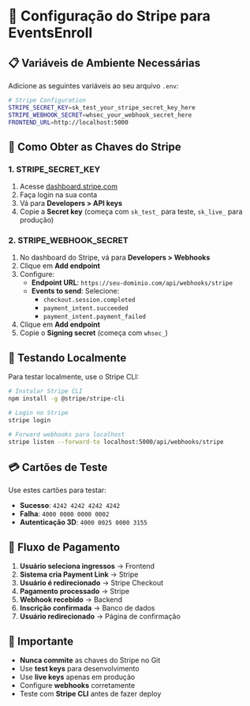 # 🚀 Configuração do Stripe para EventsEnroll

## 📋 Variáveis de Ambiente Necessárias

Adicione as seguintes variáveis ao seu arquivo `.env`:

```bash
# Stripe Configuration
STRIPE_SECRET_KEY=sk_test_your_stripe_secret_key_here
STRIPE_WEBHOOK_SECRET=whsec_your_webhook_secret_here
FRONTEND_URL=http://localhost:5000
```

## 🔑 Como Obter as Chaves do Stripe

### 1. **STRIPE_SECRET_KEY**
1. Acesse [dashboard.stripe.com](https://dashboard.stripe.com)
2. Faça login na sua conta
3. Vá para **Developers > API keys**
4. Copie a **Secret key** (começa com `sk_test_` para teste, `sk_live_` para produção)

### 2. **STRIPE_WEBHOOK_SECRET**
1. No dashboard do Stripe, vá para **Developers > Webhooks**
2. Clique em **Add endpoint**
3. Configure:
   - **Endpoint URL**: `https://seu-dominio.com/api/webhooks/stripe`
   - **Events to send**: Selecione:
     - `checkout.session.completed`
     - `payment_intent.succeeded`
     - `payment_intent.payment_failed`
4. Clique em **Add endpoint**
5. Copie o **Signing secret** (começa com `whsec_`)

## 🧪 Testando Localmente

Para testar localmente, use o Stripe CLI:

```bash
# Instalar Stripe CLI
npm install -g @stripe/stripe-cli

# Login no Stripe
stripe login

# Forward webhooks para localhost
stripe listen --forward-to localhost:5000/api/webhooks/stripe
```

## 💳 Cartões de Teste

Use estes cartões para testar:

- **Sucesso**: `4242 4242 4242 4242`
- **Falha**: `4000 0000 0000 0002`
- **Autenticação 3D**: `4000 0025 0000 3155`

## 🔄 Fluxo de Pagamento

1. **Usuário seleciona ingressos** → Frontend
2. **Sistema cria Payment Link** → Stripe
3. **Usuário é redirecionado** → Stripe Checkout
4. **Pagamento processado** → Stripe
5. **Webhook recebido** → Backend
6. **Inscrição confirmada** → Banco de dados
7. **Usuário redirecionado** → Página de confirmação

## 🚨 Importante

- **Nunca commite** as chaves do Stripe no Git
- Use **test keys** para desenvolvimento
- Use **live keys** apenas em produção
- Configure **webhooks** corretamente
- Teste com **Stripe CLI** antes de fazer deploy
